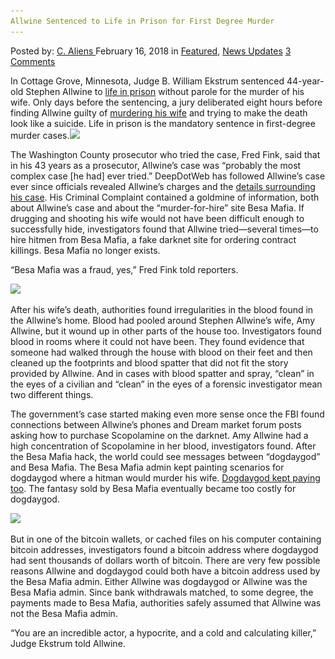```yaml
---
Allwine Sentenced to Life in Prison for First Degree Murder
---
```

<article class="post-listing post-24814 post type-post status-publish format-standard has-post-thumbnail hentry 
 tag-allwine tag-degree tag-life tag-murder tag-prison tag-sentenced">
<div class="post-inner">
<span>Posted by: <a href="https://www.deepdotweb.com/author/caliens/" title="">C. Aliens </a></span>
<span>February 16, 2018</span>
<span>in <a href="https://www.deepdotweb.com/category/deepdot-news/" rel="category tag">Featured</a>, <a href="https://www.deepdotweb.com/category/news-updates/" rel="category tag">News Updates</a></span>
<span><a href="https://www.deepdotweb.com/2018/02/16/allwine-sentenced-life-prison-first-degree-murder/#comments">3 Comments</a></span>


<p>In Cottage Grove, Minnesota, Judge B. William Ekstrum sentenced 44-year-old Stephen Allwine to <a href="http://www.fox9.com/news/stephen-allwine-sentenced-to-life-in-prison-for-wifes-murder">life in prison</a> without parole for the murder of his wife. Only days before the sentencing, a jury deliberated eight hours before finding Allwine guilty of <a href="https://www.deepdotweb.com/2017/04/10/oregon-man-charged-first-degree-murder-orders-assassination-wife-dark-web/">murdering his wife</a> and trying to make the death look like a suicide. Life in prison is the mandatory sentence in first-degree murder cases.<img class="wp-image-24818 aligncenter" src="/imgs/2018/02/word-image-20.png" srcset="/imgs/2018/02/word-image-20.png 620w, /imgs/2018/02/word-image-20-300x169.png 300w" sizes="(max-width: 620px) 100vw, 620px" /></p>
<p>The Washington County prosecutor who tried the case, Fred Fink, said that in his 43 years as a prosecutor, Allwine’s case was “probably the most complex case [he had] ever tried.&#8221; DeepDotWeb has followed Allwine’s case ever since officials revealed Allwine’s charges and the <a href="https://www.deepdotweb.com/2017/02/19/man-charged-killing-wife-murder-hire-darknet%e2%80%8b/">details surrounding his case</a>. His Criminal Complaint contained a goldmine of information, both about Allwine’s case and about the “murder-for-hire” site Besa Mafia. If drugging and shooting his wife would not have been difficult enough to successfully hide, investigators found that Allwine tried—several times—to hire hitmen from Besa Mafia, a fake darknet site for ordering contract killings. Besa Mafia no longer exists.</p>
<p>“Besa Mafia was a fraud, yes,” Fred Fink told reporters.</p>
<p><img class="wp-image-24819" src="/imgs/2018/02/word-image-27.jpeg" srcset="/imgs/2018/02/word-image-27.jpeg 660w, /imgs/2018/02/word-image-27-300x150.jpeg 300w" sizes="(max-width: 660px) 100vw, 660px" /></p>
<p>After his wife’s death, authorities found irregularities in the blood found in the Allwine’s home. Blood had pooled around Stephen Allwine’s wife, Amy Allwine, but it wound up in other parts of the house too. Investigators found blood in rooms where it could not have been. They found evidence that someone had walked through the house with blood on their feet and then cleaned up the footprints and blood spatter that did not fit the story provided by Allwine. And in cases with blood spatter and spray, “clean” in the eyes of a civilian and “clean” in the eyes of a forensic investigator mean two different things.</p>
<p>The government’s case started making even more sense once the FBI found connections between Allwine’s phones and Dream market forum posts asking how to purchase Scopolamine on the darknet. Amy Allwine had a high concentration of Scopolamine in her blood, investigators found. After the Besa Mafia hack, the world could see messages between “dogdaygod” and Besa Mafia. The Besa Mafia admin kept painting scenarios for dogdaygod where a hitman would murder his wife. <a href="https://www.deepdotweb.com/2017/02/06/man-tried-hire-hitman-darknet-kill-wife-got-scammed-arrested-instead/">Dogdaygod kept paying too</a>. The fantasy sold by Besa Mafia eventually became too costly for dogdaygod.</p>
<p><img class="wp-image-24820" src="/imgs/2018/02/word-image-28.jpeg" srcset="/imgs/2018/02/word-image-28.jpeg 660w, /imgs/2018/02/word-image-28-300x150.jpeg 300w" sizes="(max-width: 660px) 100vw, 660px" /></p>
<p>But in one of the bitcoin wallets, or cached files on his computer containing bitcoin addresses, investigators found a bitcoin address where dogdaygod had sent thousands of dollars worth of bitcoin. There are very few possible reasons Allwine and dogdaygod could both have a bitcoin address used by the Besa Mafia admin. Either Allwine was dogdaygod or Allwine was the Besa Mafia admin. Since bank withdrawals matched, to some degree, the payments made to Besa Mafia, authorities safely assumed that Allwine was not the Besa Mafia admin.</p>
<p>“You are an incredible actor, a hypocrite, and a cold and calculating killer,” Judge Ekstrum told Allwine.</p>
</div>
<span style="display:none"><a href="https://www.deepdotweb.com/tag/allwine/" rel="tag">allwine</a> <a href="https://www.deepdotweb.com/tag/degree/" rel="tag">degree</a> <a href="https://www.deepdotweb.com/tag/life/" rel="tag">life</a> <a href="https://www.deepdotweb.com/tag/murder/" rel="tag">murder</a> <a href="https://www.deepdotweb.com/tag/prison/" rel="tag">prison</a> <a href="https://www.deepdotweb.com/tag/sentenced/" rel="tag">sentenced</a></span> <span style="display:none" class="updated">2018-02-16</span>
<div style="display:none" class="vcard author" itemprop="author" itemscope itemtype="http://schema.org/Person"><strong class="fn" itemprop="name"><a href="https://www.deepdotweb.com/author/caliens/" title="Posts by C. Aliens" rel="author">C. Aliens</a></strong></div>
</div>
</article>

